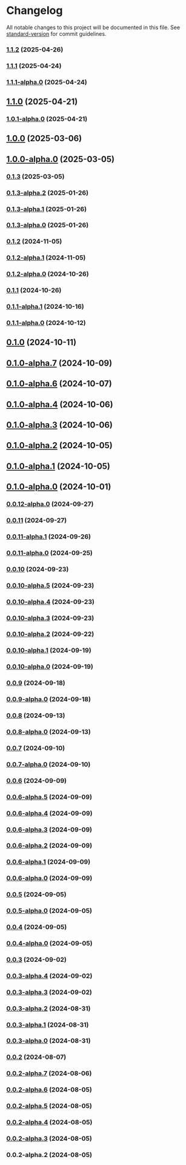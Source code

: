 # Changelog

All notable changes to this project will be documented in this file. See [standard-version](https://github.com/conventional-changelog/standard-version) for commit guidelines.

### [1.1.2](https://github.com/acrool/acrool-react-picker/compare/v1.1.1...v1.1.2) (2025-04-26)

### [1.1.1](https://github.com/acrool/acrool-react-picker/compare/v1.1.1-alpha.0...v1.1.1) (2025-04-24)

### [1.1.1-alpha.0](https://github.com/acrool/acrool-react-picker/compare/v1.1.0...v1.1.1-alpha.0) (2025-04-24)

## [1.1.0](https://github.com/acrool/acrool-react-picker/compare/v1.0.1-alpha.0...v1.1.0) (2025-04-21)

### [1.0.1-alpha.0](https://github.com/acrool/acrool-react-picker/compare/v1.0.0...v1.0.1-alpha.0) (2025-04-21)

## [1.0.0](https://github.com/acrool/acrool-react-picker/compare/v1.0.0-alpha.0...v1.0.0) (2025-03-06)

## [1.0.0-alpha.0](https://github.com/acrool/acrool-react-picker/compare/v0.1.3...v1.0.0-alpha.0) (2025-03-05)

### [0.1.3](https://github.com/acrool/acrool-react-picker/compare/v0.1.3-alpha.2...v0.1.3) (2025-03-05)

### [0.1.3-alpha.2](https://github.com/acrool/acrool-react-picker/compare/v0.1.3-alpha.1...v0.1.3-alpha.2) (2025-01-26)

### [0.1.3-alpha.1](https://github.com/acrool/acrool-react-picker/compare/v0.1.3-alpha.0...v0.1.3-alpha.1) (2025-01-26)

### [0.1.3-alpha.0](https://github.com/acrool/acrool-react-picker/compare/v0.1.2...v0.1.3-alpha.0) (2025-01-26)

### [0.1.2](https://github.com/acrool/acrool-react-picker/compare/v0.1.2-alpha.1...v0.1.2) (2024-11-05)

### [0.1.2-alpha.1](https://github.com/acrool/acrool-react-picker/compare/v0.1.2-alpha.0...v0.1.2-alpha.1) (2024-11-05)

### [0.1.2-alpha.0](https://github.com/acrool/acrool-react-picker/compare/v0.1.1...v0.1.2-alpha.0) (2024-10-26)

### [0.1.1](https://github.com/acrool/acrool-react-picker/compare/v0.1.1-alpha.1...v0.1.1) (2024-10-26)

### [0.1.1-alpha.1](https://github.com/acrool/acrool-react-picker/compare/v0.1.1-alpha.0...v0.1.1-alpha.1) (2024-10-16)

### [0.1.1-alpha.0](https://github.com/acrool/acrool-react-picker/compare/v0.1.0...v0.1.1-alpha.0) (2024-10-12)

## [0.1.0](https://github.com/acrool/acrool-react-picker/compare/v0.1.0-alpha.7...v0.1.0) (2024-10-11)

## [0.1.0-alpha.7](https://github.com/acrool/acrool-react-picker/compare/v0.1.0-alpha.6...v0.1.0-alpha.7) (2024-10-09)

## [0.1.0-alpha.6](https://github.com/acrool/acrool-react-picker/compare/v0.1.0-alpha.4...v0.1.0-alpha.6) (2024-10-07)

## [0.1.0-alpha.4](https://github.com/acrool/acrool-react-picker/compare/v0.1.0-alpha.3...v0.1.0-alpha.4) (2024-10-06)

## [0.1.0-alpha.3](https://github.com/acrool/acrool-react-picker/compare/v0.1.0-alpha.2...v0.1.0-alpha.3) (2024-10-06)

## [0.1.0-alpha.2](https://github.com/acrool/acrool-react-picker/compare/v0.1.0-alpha.1...v0.1.0-alpha.2) (2024-10-05)

## [0.1.0-alpha.1](https://github.com/acrool/acrool-react-picker/compare/v0.1.0-alpha.0...v0.1.0-alpha.1) (2024-10-05)

## [0.1.0-alpha.0](https://github.com/acrool/acrool-react-picker/compare/v0.0.12-alpha.0...v0.1.0-alpha.0) (2024-10-01)

### [0.0.12-alpha.0](https://github.com/acrool/acrool-react-picker/compare/v0.0.11...v0.0.12-alpha.0) (2024-09-27)

### [0.0.11](https://github.com/acrool/acrool-react-picker/compare/v0.0.11-alpha.1...v0.0.11) (2024-09-27)

### [0.0.11-alpha.1](https://github.com/acrool/acrool-react-picker/compare/v0.0.11-alpha.0...v0.0.11-alpha.1) (2024-09-26)

### [0.0.11-alpha.0](https://github.com/acrool/acrool-react-picker/compare/v0.0.10...v0.0.11-alpha.0) (2024-09-25)

### [0.0.10](https://github.com/acrool/acrool-react-picker/compare/v0.0.10-alpha.5...v0.0.10) (2024-09-23)

### [0.0.10-alpha.5](https://github.com/acrool/acrool-react-picker/compare/v0.0.10-alpha.4...v0.0.10-alpha.5) (2024-09-23)

### [0.0.10-alpha.4](https://github.com/acrool/acrool-react-picker/compare/v0.0.10-alpha.3...v0.0.10-alpha.4) (2024-09-23)

### [0.0.10-alpha.3](https://github.com/acrool/acrool-react-picker/compare/v0.0.10-alpha.2...v0.0.10-alpha.3) (2024-09-23)

### [0.0.10-alpha.2](https://github.com/acrool/acrool-react-picker/compare/v0.0.10-alpha.1...v0.0.10-alpha.2) (2024-09-22)

### [0.0.10-alpha.1](https://github.com/acrool/acrool-react-picker/compare/v0.0.10-alpha.0...v0.0.10-alpha.1) (2024-09-19)

### [0.0.10-alpha.0](https://github.com/acrool/acrool-react-picker/compare/v0.0.9...v0.0.10-alpha.0) (2024-09-19)

### [0.0.9](https://github.com/acrool/acrool-react-picker/compare/v0.0.9-alpha.0...v0.0.9) (2024-09-18)

### [0.0.9-alpha.0](https://github.com/acrool/acrool-react-picker/compare/v0.0.8...v0.0.9-alpha.0) (2024-09-18)

### [0.0.8](https://github.com/acrool/acrool-react-picker/compare/v0.0.8-alpha.0...v0.0.8) (2024-09-13)

### [0.0.8-alpha.0](https://github.com/acrool/acrool-react-picker/compare/v0.0.7...v0.0.8-alpha.0) (2024-09-13)

### [0.0.7](https://github.com/acrool/acrool-react-picker/compare/v0.0.7-alpha.0...v0.0.7) (2024-09-10)

### [0.0.7-alpha.0](https://github.com/acrool/acrool-react-picker/compare/v0.0.6...v0.0.7-alpha.0) (2024-09-10)

### [0.0.6](https://github.com/acrool/acrool-react-picker/compare/v0.0.6-alpha.5...v0.0.6) (2024-09-09)

### [0.0.6-alpha.5](https://github.com/acrool/acrool-react-picker/compare/v0.0.6-alpha.4...v0.0.6-alpha.5) (2024-09-09)

### [0.0.6-alpha.4](https://github.com/acrool/acrool-react-picker/compare/v0.0.6-alpha.3...v0.0.6-alpha.4) (2024-09-09)

### [0.0.6-alpha.3](https://github.com/acrool/acrool-react-picker/compare/v0.0.6-alpha.2...v0.0.6-alpha.3) (2024-09-09)

### [0.0.6-alpha.2](https://github.com/acrool/acrool-react-picker/compare/v0.0.6-alpha.1...v0.0.6-alpha.2) (2024-09-09)

### [0.0.6-alpha.1](https://github.com/acrool/acrool-react-picker/compare/v0.0.6-alpha.0...v0.0.6-alpha.1) (2024-09-09)

### [0.0.6-alpha.0](https://github.com/acrool/acrool-react-picker/compare/v0.0.5...v0.0.6-alpha.0) (2024-09-09)

### [0.0.5](https://github.com/acrool/acrool-react-picker/compare/v0.0.5-alpha.0...v0.0.5) (2024-09-05)

### [0.0.5-alpha.0](https://github.com/acrool/acrool-react-picker/compare/v0.0.4...v0.0.5-alpha.0) (2024-09-05)

### [0.0.4](https://github.com/acrool/acrool-react-picker/compare/v0.0.4-alpha.0...v0.0.4) (2024-09-05)

### [0.0.4-alpha.0](https://github.com/acrool/acrool-react-picker/compare/v0.0.3...v0.0.4-alpha.0) (2024-09-05)

### [0.0.3](https://github.com/acrool/acrool-react-picker/compare/v0.0.3-alpha.4...v0.0.3) (2024-09-02)

### [0.0.3-alpha.4](https://github.com/acrool/acrool-react-picker/compare/v0.0.3-alpha.3...v0.0.3-alpha.4) (2024-09-02)

### [0.0.3-alpha.3](https://github.com/acrool/acrool-react-picker/compare/v0.0.3-alpha.2...v0.0.3-alpha.3) (2024-09-02)

### [0.0.3-alpha.2](https://github.com/acrool/acrool-react-picker/compare/v0.0.3-alpha.1...v0.0.3-alpha.2) (2024-08-31)

### [0.0.3-alpha.1](https://github.com/acrool/acrool-react-picker/compare/v0.0.3-alpha.0...v0.0.3-alpha.1) (2024-08-31)

### [0.0.3-alpha.0](https://github.com/acrool/acrool-react-picker/compare/v0.0.2...v0.0.3-alpha.0) (2024-08-31)

### [0.0.2](https://github.com/acrool/acrool-react-picker/compare/v0.0.2-alpha.7...v0.0.2) (2024-08-07)

### [0.0.2-alpha.7](https://github.com/acrool/acrool-react-picker/compare/v0.0.2-alpha.6...v0.0.2-alpha.7) (2024-08-06)

### [0.0.2-alpha.6](https://github.com/acrool/acrool-react-picker/compare/v0.0.2-alpha.5...v0.0.2-alpha.6) (2024-08-05)

### [0.0.2-alpha.5](https://github.com/acrool/acrool-react-picker/compare/v0.0.2-alpha.4...v0.0.2-alpha.5) (2024-08-05)

### [0.0.2-alpha.4](https://github.com/acrool/acrool-react-picker/compare/v0.0.2-alpha.3...v0.0.2-alpha.4) (2024-08-05)

### [0.0.2-alpha.3](https://github.com/acrool/acrool-react-picker/compare/v0.0.2-alpha.2...v0.0.2-alpha.3) (2024-08-05)

### 0.0.2-alpha.2 (2024-08-05)
